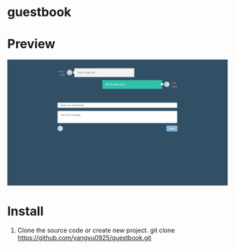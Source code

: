 # guestbook

# Preview
![recipe2](https://github.com/yangyu0925/guestbook/blob/master/guest.png)

# Install
1. Clone the source code or create new project.
git clone https://github.com/yangyu0925/guestbook.git

